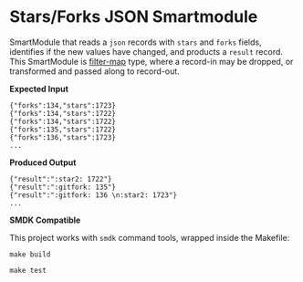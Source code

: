 # Stars/Forks JSON Smartmodule

SmartModule that reads a `json` records with `stars` and `forks` fields, identifies if the new values have changed, and products a `result` record. This SmartModule is [filter-map] type, where a record-in may be dropped, or transformed and passed along to record-out.

**Expected Input**

```
{"forks":134,"stars":1723}
{"forks":134,"stars":1722}
{"forks":134,"stars":1722}
{"forks":135,"stars":1722}
{"forks":136,"stars":1723}
...
```

**Produced Output**

```
{"result":":star2: 1722"}
{"result":":gitfork: 135"}
{"result":":gitfork: 136 \n:star2: 1723"}
...
```

**SMDK Compatible**

This project works with `smdk` command tools, wrapped inside the Makefile:

```
make build
```

```
make test
```


[filter-map]: https://www.fluvio.io/smartmodules/transform/filter-map/
